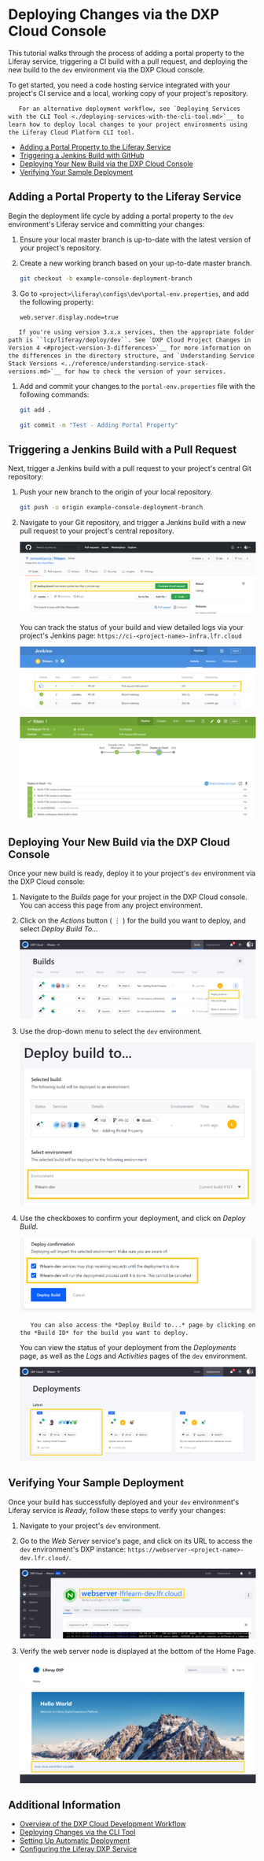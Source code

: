 # Deploying Changes via the DXP Cloud Console

This tutorial walks through the process of adding a portal property to the Liferay service, triggering a CI build with a pull request, and deploying the new build to the `dev` environment via the DXP Cloud console.

To get started, you need a code hosting service integrated with your project's CI service and a local, working copy of your project's repository.

```note::
   For an alternative deployment workflow, see `Deploying Services with the CLI Tool <./deploying-services-with-the-cli-tool.md>`__ to learn how to deploy local changes to your project environments using the Liferay Cloud Platform CLI tool.
```

* [Adding a Portal Property to the Liferay Service](#adding-a-portal-property-to-the-liferay-service)
* [Triggering a Jenkins Build with GitHub](#triggering-a-jenkins-build-with-github)
* [Deploying Your New Build via the DXP Cloud Console](#deploying-your-new-build-via-the-dxp-cloud-console)
* [Verifying Your Sample Deployment](#verifying-your-sample-deployment)

## Adding a Portal Property to the Liferay Service

Begin the deployment life cycle by adding a portal property to the `dev` environment's Liferay service and committing your changes:

1. Ensure your local master branch is up-to-date with the latest version of your project's repository.

1. Create a new working branch based on your up-to-date master branch.

   ```bash
   git checkout -b example-console-deployment-branch
   ```

1. Go to `<project>\liferay\configs\dev\portal-env.properties`, and add the following property:

   ```properties
   web.server.display.node=true
   ```

```note::
   If you're using version 3.x.x services, then the appropriate folder path is ``lcp/liferay/deploy/dev``. See `DXP Cloud Project Changes in Version 4 <#project-version-3-differences>`__ for more information on the differences in the directory structure, and `Understanding Service Stack Versions <../reference/understanding-service-stack-versions.md>`__ for how to check the version of your services.
```

1. Add and commit your changes to the `portal-env.properties` file with the following commands:

   ```bash
   git add .
   ```

   ```bash
   git commit -m "Test - Adding Portal Property"
   ```

## Triggering a Jenkins Build with a Pull Request

Next, trigger a Jenkins build with a pull request to your project's central Git repository:

1. Push your new branch to the origin of your local repository.

   ```bash
   git push -u origin example-console-deployment-branch
   ```

1. Navigate to your Git repository, and trigger a Jenkins build with a new pull request to your project's central repository.

   ![Trigger a Jenkins build with a new pull request to your project's central repository.](./deploying-changes-via-the-dxp-cloud-console/images/01.png)

   You can track the status of your build and view detailed logs via your project's Jenkins page: `https://ci-<project-name>-infra.lfr.cloud`

   ![Track the status of your build via your project's Jenkins page](./deploying-changes-via-the-dxp-cloud-console/images/02.png)

   ![View detailed logs via your project's Jenkins page.](./deploying-changes-via-the-dxp-cloud-console/images/03.png)

## Deploying Your New Build via the DXP Cloud Console

Once your new build is ready, deploy it to your project's `dev` environment via the DXP Cloud console:

1. Navigate to the *Builds* page for your project in the DXP Cloud console. You can access this page from any project environment.

1. Click on the *Actions* button ( ⋮ ) for the build you want to deploy, and select *Deploy Build To...*

   ![View and deploy builds from the Builds page.](./deploying-changes-via-the-dxp-cloud-console/images/04.png)

1. Use the drop-down menu to select the `dev` environment.

   ![Select the dev environment, and click on Deploy Build.](./deploying-changes-via-the-dxp-cloud-console/images/05.png)

1. Use the checkboxes to confirm your deployment, and click on *Deploy Build*.

   ![Use the checkboxes to confirm your deployment, and click on Deploy Build.](./deploying-changes-via-the-dxp-cloud-console/images/06.png)

   ```tip::
      You can also access the *Deploy Build to...* page by clicking on the *Build ID* for the build you want to deploy.
   ```

   You can view the status of your deployment from the *Deployments* page, as well as the *Logs* and *Activities* pages of the `dev` environment.

   ![View the status of your deployment from the Deployments page](./deploying-changes-via-the-dxp-cloud-console/images/07.png)

## Verifying Your Sample Deployment

Once your build has successfully deployed and your `dev` environment's Liferay service is *Ready*, follow these steps to verify your changes:

1. Navigate to your project's `dev` environment.

1. Go to the *Web Server* service's page, and click on its URL to access the `dev` environment's DXP instance: `https://webserver-<project-name>-dev.lfr.cloud/`.

   ![Click on the Web Server url to access the dev environment's DXP instance.](./deploying-changes-via-the-dxp-cloud-console/images/08.png)

1. Verify the web server node is displayed at the bottom of the Home Page.

   ![Verify the web server node is displayed at the bottom of the Home Page.](./deploying-changes-via-the-dxp-cloud-console/images/09.png)

## Additional Information

* [Overview of the DXP Cloud Development Workflow](./overview-of-the-dxp-cloud-deployment-workflow.md)
* [Deploying Changes via the CLI Tool](./deploying-changes-via-the-cli-tool.md)
* [Setting Up Automatic Deployment](./setting-up-automatic-deployment.md)
* [Configuring the Liferay DXP Service](../using-the-liferay-dxp-service/configuring-the-liferay-dxp-service.md)
